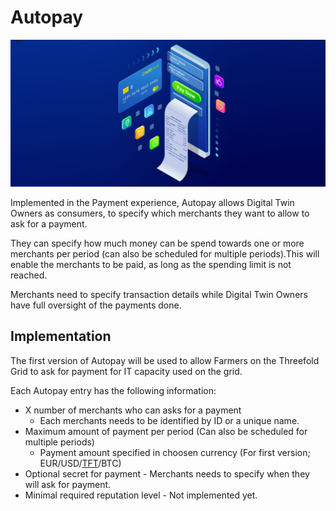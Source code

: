 # Autopay

![](img/autopay.png)

Implemented in the Payment experience, Autopay allows Digital Twin Owners as consumers, to specify which merchants they want to allow to ask for a payment. 

They can specify how much money can be spend towards one or more merchants per period (can also be scheduled for multiple periods).This will enable the merchants to be paid, as long as the spending limit is not reached.

Merchants need to specify transaction details while Digital Twin Owners have full oversight of the payments done. 

## Implementation 

The first version of Autopay will be used to allow Farmers on the Threefold Grid to ask for payment for IT capacity used on the grid. 

Each Autopay entry has the following information: 
- X number of merchants who can asks for a payment 
    - Each merchants needs to be identified by ID or a unique name. 
- Maximum amount of payment per period (Can also be scheduled for multiple periods)
    - Payment amount specified in choosen currency (For first version; EUR/USD/[TFT](threefold:token_what)/BTC)
- Optional secret for payment - Merchants needs to specify when they will ask for payment. 
- Minimal required reputation level - Not implemented yet.






